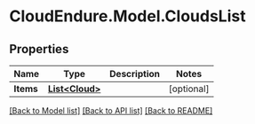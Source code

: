 # CloudEndure.Model.CloudsList
## Properties

Name | Type | Description | Notes
------------ | ------------- | ------------- | -------------
**Items** | [**List&lt;Cloud&gt;**](Cloud.md) |  | [optional] 

[[Back to Model list]](../README.md#documentation-for-models) [[Back to API list]](../README.md#documentation-for-api-endpoints) [[Back to README]](../README.md)

